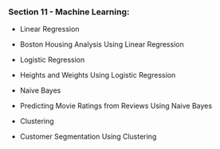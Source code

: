 ### Section 11 - Machine Learning:
* Linear Regression
 * Boston Housing Analysis Using Linear Regression

* Logistic Regression
 *  Heights and Weights Using Logistic Regression

* Naive Bayes
 * Predicting Movie Ratings from Reviews Using Naive Bayes

* Clustering
 *  Customer Segmentation Using Clustering

